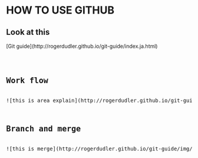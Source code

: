 # HOW TO USE GITHUB

<h2>Look at this</h2>
[Git guide](http://rogerdudler.github.io/git-guide/index.ja.html)<pre><pre>

<h2>Work flow</h2>
![this is area explain](http://rogerdudler.github.io/git-guide/img/trees.png)<pre><pre>
<h2>Branch and merge</h2>
![this is merge](http://rogerdudler.github.io/git-guide/img/branches.png)<pre><pre>
